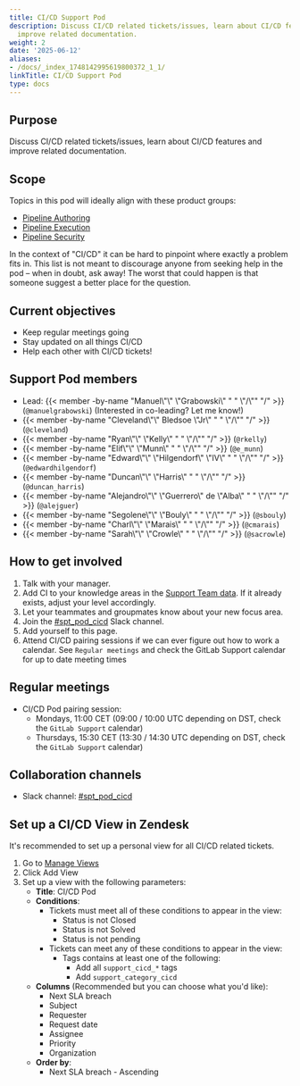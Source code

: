 ```yaml
---
title: CI/CD Support Pod
description: Discuss CI/CD related tickets/issues, learn about CI/CD features and
  improve related documentation.
weight: 2
date: '2025-06-12'
aliases:
- /docs/_index_1748142995619800372_1_1/
linkTitle: CI/CD Support Pod
type: docs
---
```


## Purpose

Discuss CI/CD related tickets/issues, learn about CI/CD features and improve related documentation.

## Scope

Topics in this pod will ideally align with these product groups:

- [Pipeline Authoring](/handbook/product/categories/#pipeline-authoring-group)
- [Pipeline Execution](/handbook/product/categories/#pipeline-execution-group)
- [Pipeline Security](/handbook/product/categories/#pipeline-security-group)

In the context of "CI/CD" it can be hard to pinpoint where exactly a problem fits in. This list is not meant to discourage anyone from seeking help in the pod – when in doubt, ask away! The worst that could happen is that someone suggest a better place for the question.

## Current objectives

- Keep regular meetings going
- Stay updated on all things CI/CD
- Help each other with CI/CD tickets!

## Support Pod members

- Lead: {{< member -by-name "Manuel\\\"\\\" \\\"Grabowski\\\" " " \\\"/\\\"" "/" >}} (`@manuelgrabowski`) (Interested in co-leading? Let me know!)
- {{< member -by-name "Cleveland\\\"\\\" Bledsoe \\\"Jr\\\" " " \\\"/\\\"" "/" >}} (`@cleveland`)
- {{< member -by-name "Ryan\\\"\\\" \\\"Kelly\\\" " " \\\"/\\\"" "/" >}} (`@rkelly`)
- {{< member -by-name "Elif\\\"\\\" \\\"Munn\\\" " " \\\"/\\\"" "/" >}} (`@e_munn`)
- {{< member -by-name "Edward\\\"\\\" \\\"Hilgendorf\\\" \\\"IV\\\" " " \\\"/\\\"" "/" >}} (`@edwardhilgendorf`)
- {{< member -by-name "Duncan\\\"\\\" \\\"Harris\\\" " " \\\"/\\\"" "/" >}} (`@duncan_harris`)
- {{< member -by-name "Alejandro\\\"\\\" \\\"Guerrero\\\" de \\\"Alba\\\" " " \\\"/\\\"" "/" >}} (`@alejguer`)
- {{< member -by-name "Segolene\\\"\\\" \\\"Bouly\\\" " " \\\"/\\\"" "/" >}} (`@sbouly`)
- {{< member -by-name "Charl\\\"\\\" \\\"Marais\\\" " " \\\"/\\\"" "/" >}} (`@cmarais`)
- {{< member -by-name "Sarah\\\"\\\" \\\"Crowle\\\" " " \\\"/\\\"" "/" >}} (`@sacrowle`)

## How to get involved

1. Talk with your manager.
1. Add CI to your knowledge areas in the [Support Team data](https://gitlab.com/gitlab-support-readiness/support-team/-/tree/master/data/agents?ref_type=heads). If it already exists, adjust your level accordingly.
1. Let your teammates and groupmates know about your new focus area.
1. Join the [#spt_pod_cicd](https://gitlab.slack.com/archives/C04DHQ91WJE) Slack channel.
1. Add yourself to this page.
1. Attend CI/CD pairing sessions if we can ever figure out how to work a calendar. See `Regular meetings` and check the GitLab Support calendar for up to date meeting times

## Regular meetings

- CI/CD Pod pairing session:
  - Mondays, 11:00 CET (09:00 / 10:00 UTC depending on DST, check the `GitLab Support` calendar)
  - Thursdays, 15:30 CET (13:30 / 14:30 UTC depending on DST, check the `GitLab Support` calendar)

## Collaboration channels

- Slack channel: [#spt_pod_cicd](https://gitlab.slack.com/archives/C04DHQ91WJE)

## Set up a CI/CD View in Zendesk

It's recommended to set up a personal view for all CI/CD related tickets.

1. Go to [Manage Views](https://gitlab.zendesk.com/admin/workspaces/agent-workspace/views)
2. Click Add View
3. Set up a view with the following parameters:
   - **Title**: CI/CD Pod
   - **Conditions**:
     - Tickets must meet all of these conditions to appear in the view:
       - Status is not Closed
       - Status is not Solved
       - Status is not pending
     - Tickets can meet any of these conditions to appear in the view:
       - Tags contains at least one of the following:
         - Add all `support_cicd_*` tags
         - Add `support_category_cicd`
   - **Columns** (Recommended but you can choose what you'd like):
     - Next SLA breach
     - Subject
     - Requester
     - Request date
     - Assignee
     - Priority
     - Organization
   - **Order by**:
     - Next SLA breach - Ascending
